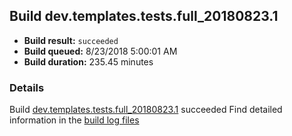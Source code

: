 ## Build dev.templates.tests.full_20180823.1
- **Build result:** `succeeded`
- **Build queued:** 8/23/2018 5:00:01 AM
- **Build duration:** 235.45 minutes
### Details
Build [dev.templates.tests.full_20180823.1](https://winappstudio.visualstudio.com/web/build.aspx?pcguid=a4ef43be-68ce-4195-a619-079b4d9834c2&builduri=vstfs%3a%2f%2f%2fBuild%2fBuild%2f26134) succeeded
Find detailed information in the [build log files](https://uwpctdiags.blob.core.windows.net/buildlogs/dev.templates.tests.full_20180823.1_logs.zip)

